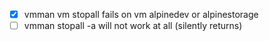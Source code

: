 - [x] vmman vm stopall fails on vm alpinedev or alpinestorage
- [ ] vmman stopall -a will not work at all (silently returns)
